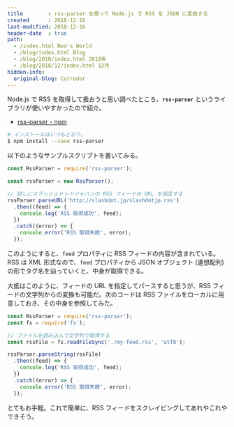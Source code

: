 ```yaml
---
title        : rss-parser を使って Node.js で RSS を JSON に変換する
created      : 2018-12-16
last-modified: 2018-12-16
header-date  : true
path:
  - /index.html Neo's World
  - /blog/index.html Blog
  - /blog/2018/index.html 2018年
  - /blog/2018/12/index.html 12月
hidden-info:
  original-blog: Corredor
---
```


Node.js で RSS を取得して扱おうと思い調べたところ、__`rss-parser`__ というライブラリが使いやすかったので紹介。

- [rss-parser - npm](https://www.npmjs.com/package/rss-parser)

```bash
# インストールはいつもどおり。
$ npm install --save rss-parser
```

以下のようなサンプルスクリプトを書いてみる。

```javascript
const RssParser = require('rss-parser');

const rssParser = new RssParser();

// 試しにスラッシュドットジャパンの RSS フィードの URL を指定する
rssParser.parseURL('http://slashdot.jp/slashdotjp.rss')
  .then((feed) => {
    console.log('RSS 取得成功', feed);
  })
  .catch((error) => {
    console.error('RSS 取得失敗', error);
  });
```

このようにすると、`feed` プロパティに RSS フィードの内容が含まれている。RSS は XML 形式なので、`feed` プロパティから JSON オブジェクト (連想配列) の形でタグ名を辿っていくと、中身が取得できる。

大抵はこのように、フィードの URL を指定してパースすると思うが、RSS フィードの文字列からの変換も可能だ。次のコードは RSS ファイルをローカルに用意しておき、その中身を参照してみた。

```javascript
const RssParser = require('rss-parser');
const fs = require('fs');

// ファイルを読み込んで文字列で取得する
const rssFile = fs.readFileSync('./my-feed.rss', 'utf8');

rssParser.parseString(rssFile)
  .then((feed) => {
    console.log('RSS 取得成功', feed);
  })
  .catch((error) => {
    console.error('RSS 取得失敗', error);
  });
```

とてもお手軽。これで簡単に、RSS フィードをスクレイピングしてあれやこれやできそう。
